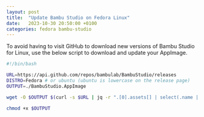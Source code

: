 ```yaml
---
layout: post
title:  "Update Bambu Studio on Fedora Linux"
date:   2023-10-30 20:50:00 +0100
categories: fedora bambu-studio
---
```


To avoid having to visit GitHub to download new versions of Bambu Studio for Linux, use the below script to download and update your AppImage.

```bash
#!/bin/bash

URL=https://api.github.com/repos/bambulab/BambuStudio/releases
DISTRO=Fedora # or ubuntu (ubuntu is lowercase on the release page)
OUTPUT=./BambuStudio.AppImage

wget -O $OUTPUT $(curl -s $URL | jq -r ".[0].assets[] | select(.name | contains (\"$DISTRO\")) | .browser_download_url")

chmod +x $OUTPUT
```